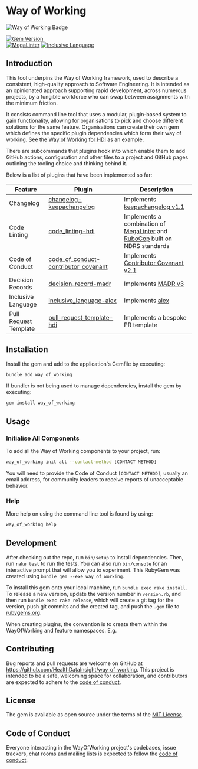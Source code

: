 # Way of Working

<!-- Way of Working: Main Badge Holder Start -->
![Way of Working Badge](https://img.shields.io/badge/Way_of_Working-v2.0.0-%238169e3?labelColor=black)
<!-- Way of Working: Additional Badge Holder Start -->
<!-- Way of Working: Badge Holder End -->

[![Gem Version](https://badge.fury.io/rb/way_of_working.svg)](https://badge.fury.io/rb/way_of_working)
<br />
[![MegaLinter](https://github.com/HealthDataInsight/way_of_working/workflows/MegaLinter/badge.svg?branch=main)](https://github.com/HealthDataInsight/way_of_working/actions?query=workflow%3AMegaLinter+branch%3Amain)
[![Inclusive Language](https://github.com/HealthDataInsight/way_of_working/actions/workflows/inclusive-language.yml/badge.svg)](https://github.com/HealthDataInsight/way_of_working/actions/workflows/inclusive-language.yml)

## Introduction

This tool underpins the Way of Working framework, used to describe a consistent, high-quality approach to Software Engineering. It is intended as an opinionated approach supporting rapid development, across numerous projects, by a fungible workforce who can swap between assignments with the minimum friction.

It consists command line tool that uses a modular, plugin-based system to gain functionality, allowing for organisations to pick and choose different solutions for the same feature.
Organisations can create their own gem which defines the specific plugin dependencies which form their way of working. See the [Way of Working for HDI](https://github.com/HealthDataInsight/way_of_working-for-hdi) as an example.

There are subcommands that plugins hook into which enable them to add GitHub actions, configuration and other files to a project and GitHub pages outlining the tooling choice and thinking behind it.

Below is a list of plugins that have been implemented so far:

| Feature               | Plugin                                 | Description                                                                    |
| --------------------- | -------------------------------------- | ------------------------------------------------------------------------------ |
| Changelog             | [changelog-keepachangelog]             | Implements [keepachangelog v1.1]                                               |
| Code Linting          | [code_linting-hdi]                     | Implements a combination of [MegaLinter] and [RuboCop] built on NDRS standards |
| Code of Conduct       | [code_of_conduct-contributor_covenant] | Implements [Contributor Covenant v2.1]                                         |
| Decision Records      | [decision_record-madr]                 | Implements [MADR v3]                                                           |
| Inclusive Language    | [inclusive_language-alex]              | Implements [alex]                                                              |
| Pull Request Template | [pull_request_template-hdi]            | Implements a bespoke PR template                                               |

## Installation

Install the gem and add to the application's Gemfile by executing:

```bash
bundle add way_of_working
```

If bundler is not being used to manage dependencies, install the gem by executing:

```bash
gem install way_of_working
```

## Usage

### Initialise All Components

To add all the Way of Working components to your project, run:

```bash
way_of_working init all --contact-method [CONTACT METHOD]
```

You will need to provide the Code of Conduct `[CONTACT METHOD]`, usually an email address, for community leaders to receive reports of unacceptable behavior.

### Help

More help on using the command line tool is found by using:

```bash
way_of_working help
```

## Development

After checking out the repo, run `bin/setup` to install dependencies. Then, run `rake test` to run the tests. You can also run `bin/console` for an interactive prompt that will allow you to experiment.
This RubyGem was created using `bundle gem --exe way_of_working`.

To install this gem onto your local machine, run `bundle exec rake install`. To release a new version, update the version number in `version.rb`, and then run `bundle exec rake release`, which will create a git tag for the version, push git commits and the created tag, and push the `.gem` file to [rubygems.org](https://rubygems.org).

When creating plugins, the convention is to create them within the WayOfWorking and feature namespaces. E.g. 

## Contributing

Bug reports and pull requests are welcome on GitHub at <https://github.com/HealthDataInsight/way_of_working>. This project is intended to be a safe, welcoming space for collaboration, and contributors are expected to adhere to the [code of conduct](https://github.com/HealthDataInsight/way_of_working/blob/main/CODE_OF_CONDUCT.md).

## License

The gem is available as open source under the terms of the [MIT License](https://opensource.org/licenses/MIT).

## Code of Conduct

Everyone interacting in the WayOfWorking project's codebases, issue trackers, chat rooms and mailing lists is expected to follow the [code of conduct](https://github.com/HealthDataInsight/way_of_working/blob/main/CODE_OF_CONDUCT.md).

[alex]:https://alexjs.com
[Contributor Covenant v2.1]: https://www.contributor-covenant.org
[keepachangelog v1.1]: https://keepachangelog.com/en/1.1.0/
[MADR v3]: https://adr.github.io/madr/
[MegaLinter]: https://megalinter.io/
[RuboCop]: https://rubocop.org
[changelog-keepachangelog]: https://github.com/HealthDataInsight/way_of_working-changelog-keepachangelog
[code_linting-hdi]: https://github.com/HealthDataInsight/way_of_working-code_linting-hdi
[code_of_conduct-contributor_covenant]: https://github.com/HealthDataInsight/way_of_working-code_of_conduct-contributor_covenant
[decision_record-madr]: https://github.com/HealthDataInsight/way_of_working-decision_record-madr
[inclusive_language-alex]: https://github.com/HealthDataInsight/way_of_working-inclusive_language-alex
[pull_request_template-hdi]: https://github.com/HealthDataInsight/way_of_working-pull_request_template-hdi
